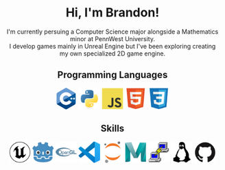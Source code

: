 <h1 align="center">Hi, I'm Brandon!</h1>
<p align="center">
  I'm currently persuing a Computer Science major alongside a Mathematics minor at PennWest University. <br>
  I develop games mainly in Unreal Engine but I've been exploring creating my own specialized 2D game engine. <br>
</p>

<h2 align="center">Programming Languages</h2>
<p align="center">
  <img height="50em" width="50em" src="https://github.com/devicons/devicon/blob/master/icons/cplusplus/cplusplus-original.svg"/>
  <img height="50em" width="50em" src="https://github.com/devicons/devicon/blob/master/icons/python/python-original.svg"/>
  <img height="50em" width="50em" src="https://github.com/devicons/devicon/blob/master/icons/javascript/javascript-original.svg"/>
  <img height="50em" width="50em" src="https://github.com/devicons/devicon/blob/master/icons/html5/html5-original.svg"/>
  <img height="50em" width="50em" src="https://github.com/devicons/devicon/blob/master/icons/css3/css3-original.svg"/>
</p>

<h2 align="center">Skills</h2>
<p align="center">
  <img height="50em" width="50em" src="https://github.com/devicons/devicon/blob/master/icons/unrealengine/unrealengine-original.svg"/>
  <img height="50em" width="50em" src="https://github.com/devicons/devicon/blob/master/icons/godot/godot-original.svg"/>
  <img height="50em" width="50em" src="https://github.com/devicons/devicon/blob/master/icons/opengl/opengl-original.svg"/>
  <img height="50em" width="50em" src="https://github.com/devicons/devicon/blob/master/icons/vscode/vscode-original.svg"/>
  <img height="50em" width="50em" src="https://github.com/devicons/devicon/blob/master/icons/jupyter/jupyter-original.svg"/>
  <img height="50em" width="50em" src="https://github.com/devicons/devicon/blob/master/icons/maya/maya-original.svg"/>
  <img height="50em" width="50em" src="https://github.com/devicons/devicon/blob/master/icons/putty/putty-original.svg"/>
  <img height="50em" width="50em" src="https://github.com/devicons/devicon/blob/master/icons/linux/linux-plain.svg"/>
  <img height="50em" width="50em" src="https://github.com/devicons/devicon/blob/master/icons/github/github-original.svg"/>
</p>
<!--
<h2 align="center">My GitHub Stats</h2>
<p align="center">
  <img src="https://github-readme-stats.vercel.app/api?username=Bwright257&show_icons=true&theme=dracula"/>
</p>
<p align="center">
  <img src="https://github-readme-stats.vercel.app/api/top-langs/?username=Bwright257&layout=compact&theme=dracula"/>
</p>
-->
